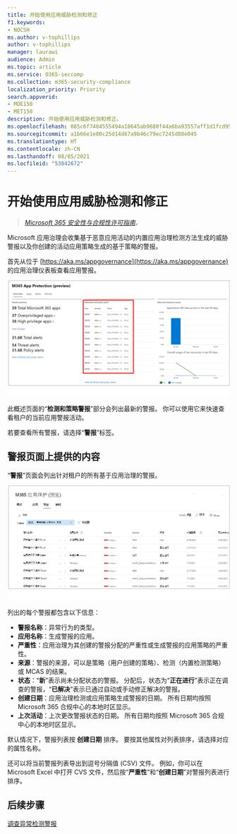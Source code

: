 ```yaml
---
title: 开始使用应用威胁检测和修正
f1.keywords:
- NOCSH
ms.author: v-tophillips
author: v-tophillips
manager: laurawi
audience: Admin
ms.topic: article
ms.service: O365-seccomp
ms.collection: m365-security-compliance
localization_priority: Priority
search.appverid:
- MOE150
- MET150
description: 开始使用应用威胁检测和修正。
ms.openlocfilehash: 085c6f7404555494a18645ab9680f44a6ba93557aff1d1fcd953cfec3256a2b1
ms.sourcegitcommit: a1b66e1e80c25d14d67a9b46c79ec7245d88e045
ms.translationtype: HT
ms.contentlocale: zh-CN
ms.lasthandoff: 08/05/2021
ms.locfileid: "53842672"
---
```

# <a name="get-started-with-app-threat-detection-and-remediation"></a>开始使用应用威胁检测和修正

>*[Microsoft 365 安全性与合规性许可指南](https://aka.ms/ComplianceSD)。*

Microsoft 应用治理会收集基于恶意应用活动的内置应用治理检测方法生成的威胁警报以及你创建的活动应用策略生成的基于策略的警报。

首先从位于 [https://aka.ms/appgovernance](https://aka.ms/appgovernance) 的应用治理仪表板查看应用警报。

![Microsoft 365 合规中心内的应用治理概述页面，其中突出显示了“检测和策略警报”部分](..\media\manage-app-protection-governance\mapg-cc-overview-alerts.png)

此概述页面的“**检测和策略警报**”部分会列出最新的警报。 你可以使用它来快速查看租户的当前应用警报活动。

若要查看所有警报，请选择“**警报**”标签。

## <a name="whats-available-on-the-alerts-page"></a>警报页面上提供的内容

“**警报**”页面会列出针对租户的所有基于应用治理的警报。

![Microsoft 365 合规中心内的应用治理警报摘要页面](..\media\manage-app-protection-governance\mapg-cc-alerts.png)

列出的每个警报都包含以下信息：

- **警报名称**：异常行为的类型。
- **应用名称**：生成警报的应用。
- **严重性**：应用治理为其创建的警报分配的严重性或生成警报的应用策略的严重性。
- **来源**：警报的来源，可以是策略（用户创建的策略）、检测（内置检测策略）或 MCAS 的结果。
- **状态**：“**新**”表示尚未分配状态的警报。 分配后，状态为“**正在进行**”表示正在调查的警报，“**已解决**”表示已通过自动或手动修正解决的警报。
- **创建日期**：应用治理检测或应用策略生成警报的日期。 所有日期均按照 Microsoft 365 合规中心的本地时区显示。
- **上次活动**：上次更改警报状态的日期。 所有日期均按照 Microsoft 365 合规中心的本地时区显示。

默认情况下，警报列表按 **创建日期** 排序。 要按其他属性对列表排序，请选择对应的属性名称。

还可以将当前警报列表导出到逗号分隔值 (CSV) 文件。 例如，你可以在 Microsoft Excel 中打开 CVS 文件，然后按“**严重性**”和“**创建日期**”对警报列表进行排序。

## <a name="next-step"></a>后续步骤

[调查异常检测警报](app-governance-anomaly-detection-alerts.md)
